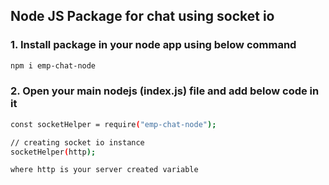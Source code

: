 ## Node JS Package for chat using socket io

### 1. Install package in your node app using below command
```bash
npm i emp-chat-node
```

### 2. Open your main nodejs (index.js) file and add below code in it
```bash
const socketHelper = require("emp-chat-node");

// creating socket io instance
socketHelper(http);

where http is your server created variable
```